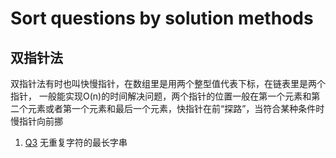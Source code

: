 # Sort questions by solution methods
## 双指针法
双指针法有时也叫快慢指针，在数组里是用两个整型值代表下标，在链表里是两个指针，
一般能实现O(n)的时间解决问题，两个指针的位置一般在第一个元素和第二个元素或者第一个元素和最后一个元素，快指针在前“探路”，当符合某种条件时慢指针向前挪

1. [Q3](https://leetcode-cn.com/problems/longest-substring-without-repeating-characters/) 无重复字符的最长字串
